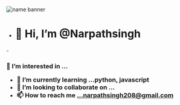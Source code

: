 <img src="./background.png" alt="name banner" />


- <h1>👋 Hi, I’m @Narpathsingh </h1>
-<h3> 👀 I’m interested in ...
- 🌱 I’m currently learning ...python, javascript
- 💞️ I’m looking to collaborate on ...
- 📫 How to reach me ...narpathsingh208@gmail.com
</h3>
<!---
Narpathsingh/Narpathsingh is a ✨ special ✨ repository because its `README.md` (this file) appears on your GitHub profile.
You can click the Preview link to take a look at your changes.
--->
